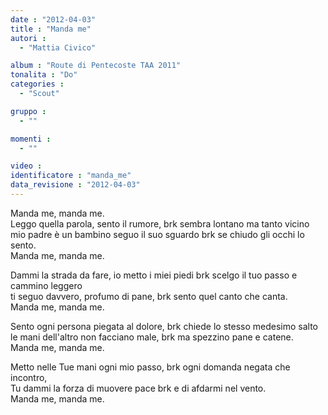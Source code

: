 ```yaml
---
date : "2012-04-03"
title : "Manda me"
autori : 
  - "Mattia Civico"

album : "Route di Pentecoste TAA 2011"
tonalita : "Do"
categories : 
  - "Scout"

gruppo : 
  - ""

momenti : 
  - ""

video : 
identificatore : "manda_me"
data_revisione : "2012-04-03"
---
```

  
  
Manda me, manda me.  
Leggo quella parola, sento il rumore, brk sembra lontano ma tanto vicino  
mio padre è un bambino seguo il suo sguardo brk se chiudo gli occhi lo sento.  
Manda me, manda me.  
  
  
  
Dammi la strada da fare, io metto i miei piedi brk scelgo il tuo passo e cammino leggero   
ti seguo davvero, profumo di pane, brk sento quel canto che canta.  
Manda me, manda me.  
  
  
Sento ogni persona piegata al dolore, brk chiede lo stesso medesimo salto   
le mani dell'altro non facciano male, brk ma spezzino pane e catene.  
Manda me, manda me.  
  
  
Metto nelle Tue mani ogni mio passo, brk ogni domanda negata che incontro,  
Tu dammi la forza di muovere pace brk e di afdarmi nel vento.  
Manda me, manda me.  
  
  
  

